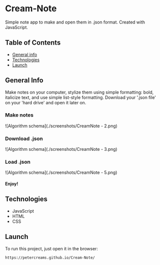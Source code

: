 # Cream-Note
Simple note app to make and open them in .json format. Created with JavaScript.

## Table of Contents
* [General info](#general-info)
* [Technologies](#technologies)
* [Launch](#launch)

## General Info
Make notes on your computer, stylize them using simple formatting: bold, italicize text, and use simple list-style formatting.
Download your '.json file' on your 'hard drive' and open it later on.

### Make notes
![Algorithm schema](./screenshots/CreamNote - 2.png)

### Download .json
![Algorithm schema](./screenshots/CreamNote - 3.png)

### Load .json
![Algorithm schema](./screenshots/CreamNote - 5.png)

#### Enjoy!

## Technologies
* JavaScript
* HTML
* CSS 

## Launch
To run this project, just open it in the browser:
```
https://petercreams.github.io/Cream-Note/
```
